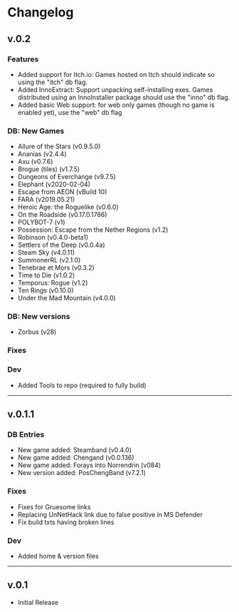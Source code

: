 # Changelog

## v.0.2
### Features
+ Added support for Itch.io: Games hosted on Itch should
indicate so using the "itch" db flag.
+ Added InnoExtract: Support unpacking self-installing exes.
Games distributed using an InnoInstaller package should
use the "inno" db flag.
+ Added basic Web support: for web only games (though no 
game is enabled yet), use the "web" db flag

### DB: New Games
+ Allure of the Stars (v0.9.5.0)
+ Ananias (v2.4.4)
+ Axu (v0.7.6)
+ Brogue (tiles) (v1.7.5)
+ Dungeons of Everchange (v9.7.5)
+ Elephant (v2020-02-04)
+ Escape from AEON (vBuild 10)
+ FARA (v2019.05.21)
+ Heroic Age: the Roguelike (v0.6.0)
+ On the Roadside (v0.17.0.1766)
+ POLYBOT-7 (v1)
+ Possession: Escape from the Nether Regions (v1.2)
+ Robinson (v0.4.0-beta1)
+ Settlers of the Deep (v0.0.4a)
+ Steam Sky (v4.0.11)
+ SummonerRL (v2.1.0)
+ Tenebrae et Mors (v0.3.2)
+ Time to Die (v1.0.2)
+ Temporus: Rogue (v1.2)
+ Ten Rings (v0.10.0)
+ Under the Mad Mountain (v4.0.0)

### DB: New versions
+ Zorbus (v28)

### Fixes

### Dev
+ Added Tools to repo (required to fully build)

---

## v.0.1.1
### DB Entries
+ New game added: Steamband (v0.4.0)
+ New game added: Chengand (v0.0.136)
+ New game added: Forays into Norrendrin (v084)
+ New version added: PosChengBand (v7.2.1)

### Fixes
+ Fixes for Gruesome links
+ Replacing UnNetHack link due to false positive in MS Defender
+ Fix build txts having broken lines

### Dev
+ Added home & version files

---

## v.0.1
+ Initial Release
